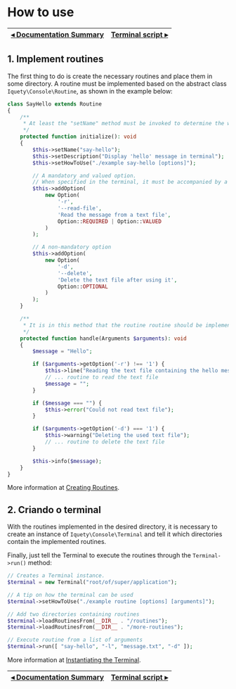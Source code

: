 # How to use

[◂ Documentation Summary](index.md) | [Terminal script ▸](02-terminal-script.md)
-- | --

## 1. Implement routines

The first thing to do is create the necessary routines and place them in some directory. A routine must be implemented based on the abstract class `Iquety\Console\Routine`, as shown in the example below:

```php
class SayHello extends Routine
{
    /**
     * At least the "setName" method must be invoked to determine the word
     */
    protected function initialize(): void
    {
        $this->setName("say-hello");
        $this->setDescription("Display 'hello' message in terminal");
        $this->setHowToUse("./example say-hello [options]");

        // A mandatory and valued option.
        // When specified in the terminal, it must be accompanied by a value
        $this->addOption(
            new Option(
                '-r',
                '--read-file',
                'Read the message from a text file',
                Option::REQUIRED | Option::VALUED
            )
        );

        // A non-mandatory option
        $this->addOption(
            new Option(
                '-d',
                '--delete',
                'Delete the text file after using it',
                Option::OPTIONAL
            )
        );
    }

    /**
     * It is in this method that the routine routine should be implemented.
     */ 
    protected function handle(Arguments $arguments): void
    {
        $message = "Hello";

        if ($arguments->getOption('-r') !== '1') {
            $this->line("Reading the text file containing the hello message");
            // ... routine to read the text file
            $message = "";
        }

        if ($message === "") {
            $this->error("Could not read text file");
        }

        if ($arguments->getOption('-d') === '1') {
            $this->warning("Deleting the used text file");
            // ... routine to delete the text file
        }

        $this->info($message);
    }
}
```

More information at [Creating Routines](04-creating-routines.md).

## 2. Criando o terminal

With the routines implemented in the desired directory, it is necessary to create an instance of `Iquety\Console\Terminal` and tell it which directories contain the implemented routines.

Finally, just tell the Terminal to execute the routines through the `Terminal->run()` method:

```php
// Creates a Terminal instance.
$terminal = new Terminal("root/of/super/application");

// A tip on how the terminal can be used
$terminal->setHowToUse("./example routine [options] [arguments]");

// Add two directories containing routines
$terminal->loadRoutinesFrom(__DIR__ . "/routines");
$terminal->loadRoutinesFrom(__DIR__ . "/more-routines");

// Execute routine from a list of arguments
$terminal->run([ "say-hello", "-l", "message.txt", "-d" ]);

```

More information at [Instantiating the Terminal](03-instantiating-the-terminal.md).

[◂ Documentation Summary](index.md) | [Terminal script ▸](02-terminal-script.md)
-- | --
